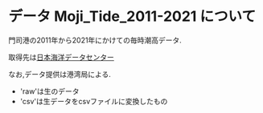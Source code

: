 # データ Moji_Tide_2011-2021 について
門司港の2011年から2021年にかけての毎時潮高データ.

取得先は[日本海洋データセンター](https://www.jodc.go.jp/vpage/tide_j.html "J-DOSS")

なお,データ提供は港湾局による.

+ 'raw'は生のデータ
+ 'csv'は生データをcsvファイルに変換したもの
